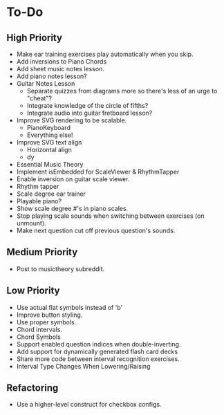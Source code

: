 # To-Do
## High Priority
* Make ear training exercises play automatically when you skip.
* Add inversions to Piano Chords
* Add sheet music notes lesson.
* Add piano notes lesson?
* Guitar Notes Lesson
  * Separate quizzes from diagrams more so there's less of an urge to "cheat"?
  * Integrate knowledge of the circle of fifths?
  * Integrate audio into guitar fretboard lesson?
* Improve SVG rendering to be scalable.
  * PianoKeyboard
  * Everything else!
* Improve SVG text align
  * Horizontal align
  * dy
* Essential Music Theory
* Implement isEmbedded for ScaleViewer & RhythmTapper
* Enable inversion on guitar scale viewer.
* Rhythm tapper
* Scale degree ear trainer
* Playable piano?
* Show scale degree #'s in piano scales.
* Stop playing scale sounds when switching between exercises (on unmount).
* Make next question cut off previous question's sounds.
## Medium Priority
* Post to musictheory subreddit.
## Low Priority
* Use actual flat symbols instead of 'b'
* Improve button styling.
* Use proper symbols.
* Chord intervals.
* Chord Symbols
* Support enabled question indices when double-inverting.
* Add support for dynamically generated flash card decks
* Share more code between interval recognition exercises.
* Interval Type Changes When Lowering/Raising
## Refactoring
* Use a higher-level construct for checkbox configs.